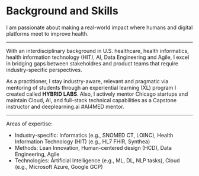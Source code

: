# Background and Skills

<p>
I am passionate about making a real-world impact where humans and digital platforms meet to improve health.
</p>
<hr />
<p>
With an interdisciplinary background in U.S. healthcare, health informatics, health information technology (HIT), AI, Data Engineering and Agile, I excel in bridging gaps between stakeholdres and product teams that require industry-specific perspectives.
</p>
<p>
As a practitioner, I stay industry-aware, relevant and pragmatic via mentoring of students through an experiential learning (XL) program I created called <strong>HYBRID LABS</strong>.  Also, I actively mentor Chicago startups and maintain Cloud, AI, and full-stack technical capabilities as a Capstone instructor and deeplearning.ai #AI4MED mentor.
</p>
<hr />
<p>
Areas of expertise:
<ul>
    <li>
    Industry-specific:  Informatics (e.g., SNOMED CT, LOINC), Health Information Technology (HIT) (e.g., HL7 FHIR, Synthea)   
    </li>
    <li>
    Methods: Lean Innovation, Human-centered design (HCD), Data Engineering, Agile
    </li>
    <li>
    Technologies:  Artificial Intelligence (e.g., ML, DL, NLP tasks), Cloud (e.g., Microsoft Azure, Google GCP)
    </li>
</ul>
</p>
